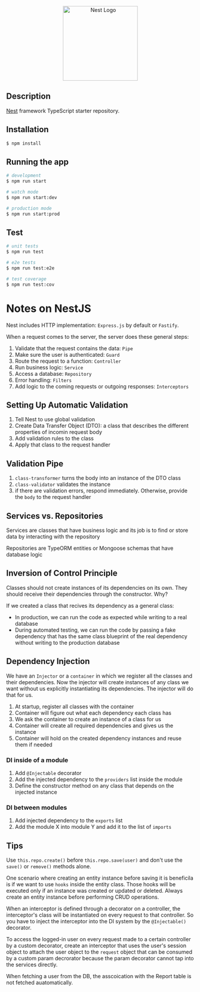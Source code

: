<p align="center">
  <a href="http://nestjs.com/" target="blank"><img src="https://nestjs.com/img/logo-small.svg" width="200" alt="Nest Logo" /></a>
</p>

[circleci-image]: https://img.shields.io/circleci/build/github/nestjs/nest/master?token=abc123def456
[circleci-url]: https://circleci.com/gh/nestjs/nest

## Description

[Nest](https://github.com/nestjs/nest) framework TypeScript starter repository.

## Installation

```bash
$ npm install
```

## Running the app

```bash
# development
$ npm run start

# watch mode
$ npm run start:dev

# production mode
$ npm run start:prod
```

## Test

```bash
# unit tests
$ npm run test

# e2e tests
$ npm run test:e2e

# test coverage
$ npm run test:cov
```

# Notes on NestJS

Nest includes HTTP implementation: `Express.js` by default or `Fastify`.

When a request comes to the server, the server does these general steps:

1. Validate that the request contains the data: `Pipe`
2. Make sure the user is authenticated: `Guard`
3. Route the request to a function: `Controller`
4. Run business logic: `Service`
5. Access a database: `Repository`
6. Error handling: `Filters`
7. Add logic to the coming requests or outgoing responses: `Interceptors`

## Setting Up Automatic Validation

1. Tell Nest to use global validation
2. Create Data Transfer Object (DTO): a class that describes the different properties of incomin request body
3. Add validation rules to the class
4. Apply that class to the request handler

## Validation Pipe

1. `class-transformer` turns the body into an instance of the DTO class
2. `class-validator` validates the instance
3. if there are validation errors, respond immediately. Otherwise, provide the `body` to the request handler

## Services vs. Repositories

Services are classes that have business logic and its job is to find or store data by interacting with the repository

Repositories are TypeORM entities or Mongoose schemas that have database logic

## Inversion of Control Principle

Classes should not create instances of its dependencies on its own. They should receive their dependencies through the constructor. Why?

If we created a class that recives its dependency as a general class:

- In production, we can run the code as expected while writing to a real database
- During automated testing, we can run the code by passing a fake dependency that has the same class blueprint of the real dependency without writing to the production database

## Dependency Injection

We have an `Injector` or a `container` in which we register all the classes and their dependencies. Now the injector will create instances of any class we want without us explicitly instantiating its dependencies. The injector will do that for us.

1. At startup, register all classes with the container
2. Container will figure out what each dependency each class has
3. We ask the container to create an instance of a class for us
4. Container will create all required dependencies and gives us the instance
5. Container will hold on the created dependency instances and reuse them if needed

### DI inside of a module

1. Add `@Injectable` decorator
2. Add the injected dependency to the `providers` list inside the module
3. Define the constructor method on any class that depends on the injected instance

### DI between modules

1. Add injected dependency to the `exports` list
2. Add the module X into module Y and add it to the list of `imports`

## Tips

Use `this.repo.create()` before `this.repo.save(user)` and don't use the `save()` or `remove()` methods alone.

One scenario where creating an entity instance before saving it is beneficila is if we want to use `hooks` inside the entity class. Those hooks will be executed only if an instance was created or updated or deleted. Always create an entity instance before performing CRUD operations.

When an interceptor is defined through a decorator on a controller, the interceptor's class will be instantiated on every request to that controller. So you have to inject the interceptor into the DI system by the `@Injectable()` decorator.

To access the logged-in user on every request made to a certain controller by a custom decorator, create an interceptor that uses the user's session object to attach the user object to the `request` object that can be consumed by a custom param decrorator because the param decorator cannot tap into the services directly.

When fetching a user from the DB, the asscoication with the Report table is not fetched auatomatically.

